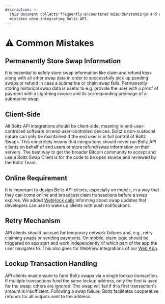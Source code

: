 ```yaml
---
description: >-
  This document collects frequently encountered misunderstandings and common
  mistakes when integrating Boltz API.
---
```


# ⚠️ Common Mistakes

## Permanently Store Swap Information

It is essential to safely store swap information like claim and refund keys along with all other swap data in order to successfully pick up pending swaps or refund in case a submarine or chain swap fails. Permanently storing historical swap data is useful to e.g. provide the user with a proof of payment with a Lightning invoice and its corresponding preimage of a submarine swap.

## Client-Side

All Boltz API integrations should be client-side, meaning in end-user-controlled software on end-user-controlled devices. Boltz's non-custodial nature can only be maintained if the end user is in full control of Boltz Swaps. This concretely means that integrations should never run Boltz API clients on behalf of end users or store refund/swap information on their servers. The best way to get the broader Bitcoin community to accept and use a Boltz Swap Client is for the code to be open source and reviewed by the Boltz Team.

## Online Requirement

It is important to design Boltz API clients, especially on mobile, in a way that they can come online and broadcast claim transactions before a swap expires. We added [WebHook calls](https://github.com/BoltzExchange/boltz-backend/issues/605) informing about swap updates that developers can use to wake up clients with push notifications.

## Retry Mechanism

API clients should account for temporary network failures and, e.g., retry claiming swaps or sending payments. On mobile, claim logic should be triggered on app start and work independently of which part of the app the user navigates to. This also goes for WebView integrations of our [Web App](https://github.com/BoltzExchange/boltz-web-app).

## Lockup Transaction Handling

API clients must ensure to fund Boltz swaps via a single lockup transaction. If multiple transactions fund the same lockup address, only the first is used for the swap; others are ignored. The swap will fail if this first transaction's amount is insufficient. Following a swap failure, Boltz facilitates cooperative refunds for all outputs sent to the address.
